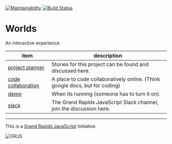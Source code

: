[![Maintainability](https://api.codeclimate.com/v1/badges/fe1d1594830bb1f19089/maintainability)](https://codeclimate.com/github/altereagle/worlds/maintainability) [![Build Status](https://travis-ci.org/altereagle/worlds.svg?branch=master)](https://travis-ci.org/altereagle/worlds)

# Worlds
An interactive experience.

| item | description |
| --- | --- |
| [project planner](https://www.pivotaltracker.com/n/projects/2130375) | Stories for this project can be found and discussed here. |
| [code collaboration](https://ide.c9.io/kendelljoseph/worlds#openfile-README.md) | A place to code collaboratively online. (Think google docs, but for coding) |
| [demo](https://worlds-kendelljoseph.c9users.io/) | When its running (someone has to turn it on). |
| [slack](https://grandrapidsjavascript.slack.com/) | The Grand Rapids JavaScript Slack channel, join the discussion here. |


---
This is a [Grand Rapids JavaScript](https://www.meetup.com/Grand-Rapids-JavaScript-Meetup/) Initiative.

![GRJS](https://secure.meetupstatic.com/photos/event/4/e/a/b/global_465620139.jpeg)